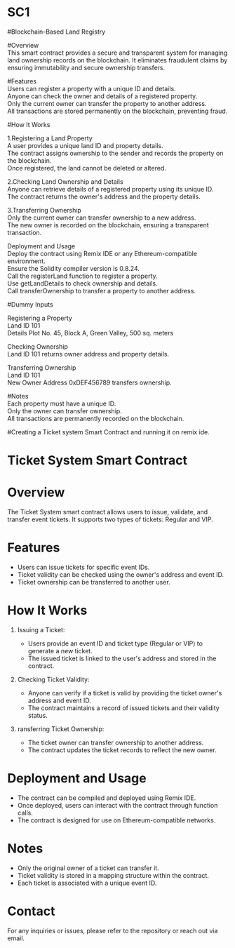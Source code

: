 # SC1

#Blockchain-Based Land Registry  

#Overview  
This smart contract provides a secure and transparent system for managing land ownership records on the blockchain. It eliminates fraudulent claims by ensuring immutability and secure ownership transfers.  

#Features  
Users can register a property with a unique ID and details.  
Anyone can check the owner and details of a registered property.  
Only the current owner can transfer the property to another address.  
All transactions are stored permanently on the blockchain, preventing fraud.  

#How It Works  

1.Registering a Land Property  
A user provides a unique land ID and property details.  
The contract assigns ownership to the sender and records the property on the blockchain.  
Once registered, the land cannot be deleted or altered.  

2.Checking Land Ownership and Details  
Anyone can retrieve details of a registered property using its unique ID.  
The contract returns the owner's address and the property details.  

3.Transferring Ownership  
Only the current owner can transfer ownership to a new address.  
The new owner is recorded on the blockchain, ensuring a transparent transaction.  

Deployment and Usage  
Deploy the contract using Remix IDE or any Ethereum-compatible environment.  
Ensure the Solidity compiler version is 0.8.24.  
Call the registerLand function to register a property.  
Use getLandDetails to check ownership and details.  
Call transferOwnership to transfer a property to another address.  

#Dummy Inputs  

Registering a Property  
Land ID 101  
Details Plot No. 45, Block A, Green Valley, 500 sq. meters  

Checking Ownership  
Land ID 101 returns owner address and property details.  

Transferring Ownership  
Land ID 101  
New Owner Address 0xDEF456789 transfers ownership.  

#Notes  
Each property must have a unique ID.  
Only the owner can transfer ownership.  
All transactions are permanently recorded on the blockchain.  



#Creating a Ticket system Smart Contract and running it on remix ide.

# Ticket System Smart Contract  

# Overview  
The Ticket System smart contract allows users to issue, validate, and transfer event tickets. It supports two types of tickets: Regular and VIP.  

# Features  
- Users can issue tickets for specific event IDs.  
- Ticket validity can be checked using the owner's address and event ID.  
- Ticket ownership can be transferred to another user.  

# How It Works  

1. Issuing a Ticket: 
   - Users provide an event ID and ticket type (Regular or VIP) to generate a new ticket.  
   - The issued ticket is linked to the user's address and stored in the contract.  

2. Checking Ticket Validity: 
   - Anyone can verify if a ticket is valid by providing the ticket owner's address and event ID.  
   - The contract maintains a record of issued tickets and their validity status.  

3. ransferring Ticket Ownership: 
   - The ticket owner can transfer ownership to another address.  
   - The contract updates the ticket records to reflect the new owner.  

# Deployment and Usage  
- The contract can be compiled and deployed using Remix IDE.  
- Once deployed, users can interact with the contract through function calls.  
- The contract is designed for use on Ethereum-compatible networks.  

# Notes  
- Only the original owner of a ticket can transfer it.  
- Ticket validity is stored in a mapping structure within the contract.  
- Each ticket is associated with a unique event ID.  

# Contact  
For any inquiries or issues, please refer to the repository or reach out via email.